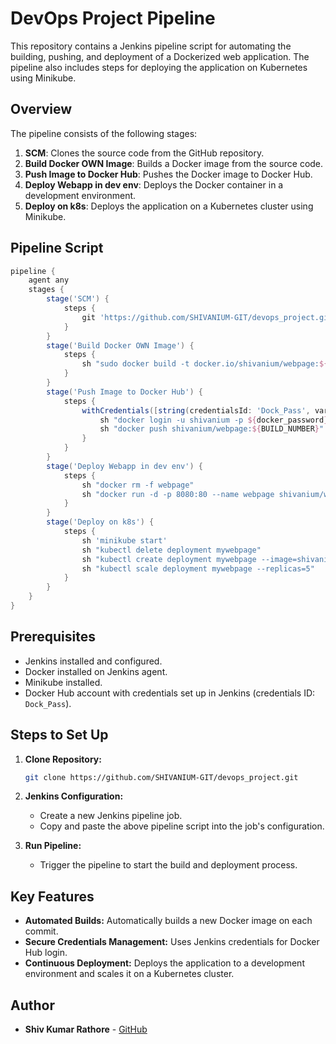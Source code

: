 
# DevOps Project Pipeline

This repository contains a Jenkins pipeline script for automating the building, pushing, and deployment of a Dockerized web application. The pipeline also includes steps for deploying the application on Kubernetes using Minikube.

## Overview

The pipeline consists of the following stages:
1. **SCM**: Clones the source code from the GitHub repository.
2. **Build Docker OWN Image**: Builds a Docker image from the source code.
3. **Push Image to Docker Hub**: Pushes the Docker image to Docker Hub.
4. **Deploy Webapp in dev env**: Deploys the Docker container in a development environment.
5. **Deploy on k8s**: Deploys the application on a Kubernetes cluster using Minikube.

## Pipeline Script

```groovy
pipeline {
    agent any
    stages {
        stage('SCM') {
            steps {
                git 'https://github.com/SHIVANIUM-GIT/devops_project.git'
            }
        }
        stage('Build Docker OWN Image') {
            steps {
                sh "sudo docker build -t docker.io/shivanium/webpage:${BUILD_NUMBER} ."
            }
        }
        stage('Push Image to Docker Hub') {
            steps {
                withCredentials([string(credentialsId: 'Dock_Pass', variable: 'docker_password')]) {
                    sh "docker login -u shivanium -p ${docker_password}"
                    sh "docker push shivanium/webpage:${BUILD_NUMBER}"
                }             
            }
        }
        stage('Deploy Webapp in dev env') {
            steps {
                sh "docker rm -f webpage"
                sh "docker run -d -p 8080:80 --name webpage shivanium/webpage:${BUILD_NUMBER}"           
            }
        }
        stage('Deploy on k8s') {
            steps {
                sh 'minikube start'
                sh "kubectl delete deployment mywebpage"
                sh "kubectl create deployment mywebpage --image=shivanium/webpage:${BUILD_NUMBER}"
                sh "kubectl scale deployment mywebpage --replicas=5"
            }
        }
    }
}
```

## Prerequisites

- Jenkins installed and configured.
- Docker installed on Jenkins agent.
- Minikube installed.
- Docker Hub account with credentials set up in Jenkins (credentials ID: `Dock_Pass`).

## Steps to Set Up

1. **Clone Repository:**
    ```sh
    git clone https://github.com/SHIVANIUM-GIT/devops_project.git
    ```

2. **Jenkins Configuration:**
    - Create a new Jenkins pipeline job.
    - Copy and paste the above pipeline script into the job's configuration.

3. **Run Pipeline:**
    - Trigger the pipeline to start the build and deployment process.

## Key Features

- **Automated Builds:** Automatically builds a new Docker image on each commit.
- **Secure Credentials Management:** Uses Jenkins credentials for Docker Hub login.
- **Continuous Deployment:** Deploys the application to a development environment and scales it on a Kubernetes cluster.

## Author

- **Shiv Kumar Rathore** - [GitHub](https://github.com/SHIVANIUM-GIT)

